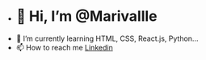 -  <h1>👋 Hi, I’m @Marivallle</h1>
- 🌱 I’m currently learning HTML, CSS, React.js, Python...
- 📫 How to reach me <a href ="https://www.linkedin.com/in/mariana-santos-do-valle-129137105/">Linkedin</a>

<!---
Marivallle/Marivallle is a ✨ special ✨ repository because its `README.md` (this file) appears on your GitHub profile.
You can click the Preview link to take a look at your changes.
--->
